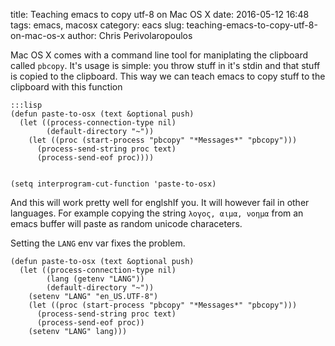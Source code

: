 title: Teaching emacs to copy utf-8 on Mac OS X
date: 2016-05-12 16:48
tags: emacs, macosx
category: eacs
slug: teaching-emacs-to-copy-utf-8-on-mac-os-x
author: Chris Perivolaropoulos

Mac OS X comes with a command line tool for maniplating the clipboard
called `pbcopy`. It's usage is simple: you throw stuff in it's stdin
and that stuff is copied to the clipboard. This way we can teach emacs
to copy stuff to the clipboard with this function


    :::lisp
    (defun paste-to-osx (text &optional push)
      (let ((process-connection-type nil)
            (default-directory "~"))
        (let ((proc (start-process "pbcopy" "*Messages*" "pbcopy")))
          (process-send-string proc text)
          (process-send-eof proc))))


    (setq interprogram-cut-function 'paste-to-osx)

And this will work pretty well for englshIf you. It will however fail
in other languages. For example copying the string `λογος, αιμα,
νοημα` from an emacs buffer will paste as random unicode characeters.

Setting the `LANG` env var fixes the problem.

    (defun paste-to-osx (text &optional push)
      (let ((process-connection-type nil)
            (lang (getenv "LANG"))
            (default-directory "~"))
        (setenv "LANG" "en_US.UTF-8")
        (let ((proc (start-process "pbcopy" "*Messages*" "pbcopy")))
          (process-send-string proc text)
          (process-send-eof proc))
        (setenv "LANG" lang)))
